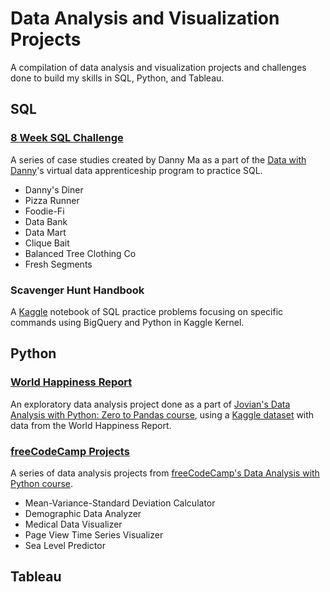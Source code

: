 # Data Analysis and Visualization Projects

A compilation of data analysis and visualization projects and challenges done to build my skills in SQL, Python, and Tableau.

## SQL
### [8 Week SQL Challenge](https://github.com/ajchen97/data-analysis-and-visualization-projects/tree/main/8-week-sql-challenge)
A series of case studies created by Danny Ma as a part of the [Data with Danny](https://www.datawithdanny.com/)'s virtual data apprenticeship program to practice SQL. 
- Danny's Diner
- Pizza Runner
- Foodie-Fi
- Data Bank
- Data Mart
- Clique Bait
- Balanced Tree Clothing Co
- Fresh Segments 

### Scavenger Hunt Handbook
A [Kaggle](https://www.kaggle.com/code/rtatman/sql-scavenger-hunt-handbook/notebook) notebook of SQL practice problems focusing on specific commands using BigQuery and Python in Kaggle Kernel.

## Python
### [World Happiness Report](https://github.com/ajchen97/data-analysis-and-visualization-projects/tree/main/world-happiness-report)
An exploratory data analysis project done as a part of [Jovian's Data Analysis with Python: Zero to Pandas course](https://jovian.com/learn/data-analysis-with-python-zero-to-pandas), using a [Kaggle dataset](https://www.kaggle.com/datasets/mathurinache/world-happiness-report) with data from the World Happiness Report.
### [freeCodeCamp Projects](https://github.com/ajchen97/data-analysis-and-visualization-projects/tree/main/freecodecamp-projects)
A series of data analysis projects from [freeCodeCamp's Data Analysis with Python course](https://www.freecodecamp.org/learn/data-analysis-with-python/).
- Mean-Variance-Standard Deviation Calculator
- Demographic Data Analyzer
- Medical Data Visualizer
- Page View Time Series Visualizer
- Sea Level Predictor

## Tableau
